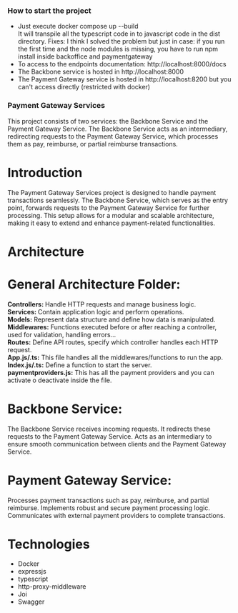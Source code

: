### How to start the project
- Just execute docker compose up --build<br />
It will transpile all the typescript code in to javascript code in the dist directory.
Fixes: I think I solved the problem but just in case: if you run the first time and the node modules is missing, you have to run npm install inside backoffice and paymentgateway
- To access to the endpoints documentation: http://localhost:8000/docs
- The Backbone service is hosted in http://localhost:8000
- The Payment Gateway service is hosted in http://localhost:8200 but you can't access directly (restricted with docker)

### Payment Gateway Services
This project consists of two services: the Backbone Service and the Payment Gateway Service. The Backbone Service acts as an intermediary, redirecting requests to the Payment Gateway Service, which processes them as pay, reimburse, or partial reimburse transactions.


# Introduction
The Payment Gateway Services project is designed to handle payment transactions seamlessly. The Backbone Service, which serves as the entry point, forwards requests to the Payment Gateway Service for further processing. This setup allows for a modular and scalable architecture, making it easy to extend and enhance payment-related functionalities.

# Architecture
# General Architecture Folder:<br />
<strong>Controllers: </strong> Handle HTTP requests and manage business logic.<br />
<strong>Services: </strong>Contain application logic and perform operations.<br />
<strong>Models:</strong>  Represent data structure and define how data is manipulated.<br />
<strong>Middlewares:</strong> Functions executed before or after reaching a controller, used for validation, handling errors...<br />
<strong>Routes:</strong>  Define API routes, specify which controller handles each HTTP request.<br />
<strong>App.js/.ts:</strong> This file handles all the middlewares/functions to run the app.<br />
<strong>Index.js/.ts:</strong> Define a function to start the server.<br />
<strong>paymentproviders.js:</strong> This has all the payment providers and you can activate o deactivate inside the file.

# Backbone Service:

The Backbone Service receives incoming requests.
It redirects these requests to the Payment Gateway Service.
Acts as an intermediary to ensure smooth communication between clients and the Payment Gateway Service.

# Payment Gateway Service:

Processes payment transactions such as pay, reimburse, and partial reimburse.
Implements robust and secure payment processing logic.
Communicates with external payment providers to complete transactions.

# Technologies
- Docker
- expressjs
- typescript
- http-proxy-middleware
- Joi
- Swagger
